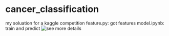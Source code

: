 # cancer_classification
my soluation for a kaggle competition
feature.py: got features
model.ipynb: train and predict
![see more details](https://zhaoxiny.github.io/dm/2017/07/20/next-tutorial/)
